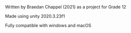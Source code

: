 Written by Braedan Chappel (2021) as a project for Grade 12

Made using unity 2020.3.23f1

Fully compatible with windows and macOS
